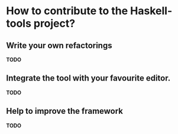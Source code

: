 # How to contribute to the Haskell-tools project?

## Write your own refactorings
**TODO**

## Integrate the tool with your favourite editor.
**TODO**

## Help to improve the framework
**TODO**
